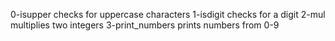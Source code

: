 0-isupper checks for uppercase characters
1-isdigit checks for a digit
2-mul multiplies two integers
3-print_numbers prints numbers from 0-9
